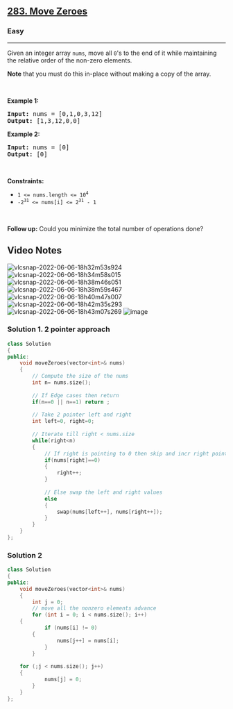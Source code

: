 <h2><a href="https://leetcode.com/problems/move-zeroes/">283. Move Zeroes</a></h2><h3>Easy</h3><hr><div><p>Given an integer array <code>nums</code>, move all <code>0</code>'s to the end of it while maintaining the relative order of the non-zero elements.</p>

<p><strong>Note</strong> that you must do this in-place without making a copy of the array.</p>

<p>&nbsp;</p>
<p><strong>Example 1:</strong></p>
<pre><strong>Input:</strong> nums = [0,1,0,3,12]
<strong>Output:</strong> [1,3,12,0,0]
</pre><p><strong>Example 2:</strong></p>
<pre><strong>Input:</strong> nums = [0]
<strong>Output:</strong> [0]
</pre>
<p>&nbsp;</p>
<p><strong>Constraints:</strong></p>

<ul>
	<li><code>1 &lt;= nums.length &lt;= 10<sup>4</sup></code></li>
	<li><code>-2<sup>31</sup> &lt;= nums[i] &lt;= 2<sup>31</sup> - 1</code></li>
</ul>

<p>&nbsp;</p>
<strong>Follow up:</strong> Could you minimize the total number of operations done?</div>

## Video Notes

![vlcsnap-2022-06-06-18h32m53s924](https://user-images.githubusercontent.com/37560890/172168467-4e6ad0fb-0e48-4156-9f7d-6b0e0bbbd22f.png)
![vlcsnap-2022-06-06-18h34m58s015](https://user-images.githubusercontent.com/37560890/172168472-e54947e6-1aa9-41a3-b975-157a11fc99b6.png)
![vlcsnap-2022-06-06-18h38m46s051](https://user-images.githubusercontent.com/37560890/172168476-1f304ab4-02be-4445-8a7c-c09481fb9dfc.png)
![vlcsnap-2022-06-06-18h38m59s467](https://user-images.githubusercontent.com/37560890/172168480-fb89e651-e588-4f83-97cf-0b43999876c1.png)
![vlcsnap-2022-06-06-18h40m47s007](https://user-images.githubusercontent.com/37560890/172168483-e0545cc1-a197-47e6-8917-c7a2595a081b.png)
![vlcsnap-2022-06-06-18h42m35s293](https://user-images.githubusercontent.com/37560890/172168485-e9781278-fc7b-46f9-a107-76c7beaf19b4.png)
![vlcsnap-2022-06-06-18h43m07s269](https://user-images.githubusercontent.com/37560890/172168487-853228e6-4b3c-4a11-8fcb-4a801e598b8b.png)
![image](https://user-images.githubusercontent.com/37560890/172169019-f540e11d-a4e6-4949-9e04-8f90e43b789b.png)

### Solution 1. 2 pointer approach

```cpp
class Solution 
{
public:
    void moveZeroes(vector<int>& nums) 
    {
        // Compute the size of the nums
        int n= nums.size();
        
        // If Edge cases then return 
        if(n==0 || n==1) return ;
        
        // Take 2 pointer left and right
        int left=0, right=0;
        
        // Iterate till right < nums.size
        while(right<n)
        {
            // If right is pointing to 0 then skip and incr right pointer
            if(nums[right]==0) 
            {
                right++;
            }
            
            // Else swap the left and right values
            else
            {
                swap(nums[left++], nums[right++]);
            }
        }
    }
};
```

### Solution 2

```cpp
class Solution 
{
public:
    void moveZeroes(vector<int>& nums) 
    {
        int j = 0;
        // move all the nonzero elements advance
        for (int i = 0; i < nums.size(); i++) 
	{
            if (nums[i] != 0) 
	    {
                nums[j++] = nums[i];
            }
        }
        
	for (;j < nums.size(); j++) 
	{
            nums[j] = 0;
        }
    }
};
```
